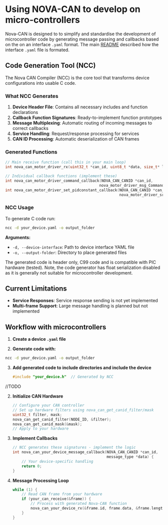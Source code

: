 # Using NOVA-CAN to develop on micro-controllers

Nova-CAN is designed to to simplify and standardise the development of microcontroller code by generating message passing and callbacks based on the on an interface `.yaml` format. The main [README](./README.md) described how the interface `.yaml` file is formated.

## Code Generation Tool (NCC)

The Nova CAN Compiler (NCC) is the core tool that transforms device configurations into usable C code.

### What NCC Generates

1. **Device Header File**: Contains all necessary includes and function declarations
2. **Callback Function Signatures**: Ready-to-implement function prototypes
3. **Message Multiplexing**: Automatic routing of incoming messages to correct callbacks
4. **Service Handling**: Request/response processing for services
5. **CAN ID Processing**: Automatic deserialization of CAN frames

### Generated Functions

```c
// Main receive function (call this in your main loop)
int nova_can_motor_driver_rx(uint32_t *can_id, uint8_t *data, size_t* length);

// Individual callback functions (implement these)
int nova_can_motor_driver_command_callback(NOVA_CAN_CANID *can_id, 
                                          nova_motor_driver_msg_Command_1_0 *data);
int nova_can_motor_driver_set_pidconstant_callback(NOVA_CAN_CANID *can_id,
                                                   nova_motor_driver_srv_SetPIDConstant_Request_1_0 *data);
```

### NCC Usage
To generate C code run:
```bash
ncc -d your_device.yaml -o output_folder
```

**Arguments:**
- `-d, --device-interface`: Path to device interface YAML file
- `-o, --output-folder`: Directory to place generated files

The generated code is header only, C99 code and is compatible with PIC hardware (tested). Note, the code generator has
float serialization disabled as it is generally not suitable for microcontroller development.

## Current Limitations

- **Service Responses**: Service response sending is not yet implemented
- **Multi-frame Support**: Large message handling is planned but not implemented

## Workflow with microcontrollers

1. **Create a device `.yaml` file**

2. **Generate code with:**
```bash
ncc -d your_device.yaml -o output_folder
```

3. **Add generated code to include directories and include the device**
   ```c
   #include "your_device.h"  // Generated by NCC
   ```

//TODO

2. **Initialize CAN Hardware**
   ```c
   // Configure your CAN controller
   // Set up hardware filters using nova_can_get_canid_filter/mask
   uint32_t filter, mask;
   nova_can_get_canid_filter(NODE_ID, &filter);
   nova_can_get_canid_mask(&mask);
   // Apply to your hardware
   ```

3. **Implement Callbacks**
   ```c
   // NCC generates these signatures - implement the logic
   int nova_can_your_device_message_callback(NOVA_CAN_CANID *can_id, 
                                             message_type *data) {
       // Your device-specific handling
       return 0;
   }
   ```

4. **Message Processing Loop**
   ```c
   while (1) {
       // Read CAN frame from your hardware
       if (your_can_receive(&frame)) {
           // Process with generated Nova-CAN function
           nova_can_your_device_rx(&frame.id, frame.data, &frame.length);
       }
   }
   ```